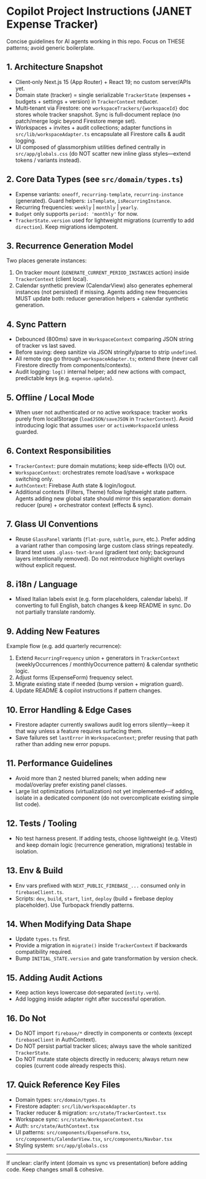 # Copilot Project Instructions (JANET Expense Tracker)

Concise guidelines for AI agents working in this repo. Focus on THESE patterns; avoid generic boilerplate.

## 1. Architecture Snapshot
- Client‑only Next.js 15 (App Router) + React 19; no custom server/APIs yet.
- Domain state (tracker) = single serializable `TrackerState` (expenses + budgets + settings + version) in `TrackerContext` reducer.
- Multi‑tenant via Firestore: one `workspaceTrackers/{workspaceId}` doc stores whole tracker snapshot. Sync is full‑document replace (no patch/merge logic beyond Firestore merge set).
- Workspaces + invites + audit collections; adapter functions in `src/lib/workspaceAdapter.ts` encapsulate all Firestore calls & audit logging.
- UI composed of glassmorphism utilities defined centrally in `src/app/globals.css` (do NOT scatter new inline glass styles—extend tokens / variants instead).

## 2. Core Data Types (see `src/domain/types.ts`)
- Expense variants: `oneoff`, `recurring-template`, `recurring-instance` (generated). Guard helpers: `isTemplate`, `isRecurringInstance`.
- Recurring frequencies: `weekly` | `monthly` | `yearly`.
- `Budget` only supports `period: 'monthly'` for now.
- `TrackerState.version` used for lightweight migrations (currently to add `direction`). Keep migrations idempotent.

## 3. Recurrence Generation Model
Two places generate instances:
1. On tracker mount (`GENERATE_CURRENT_PERIOD_INSTANCES` action) inside `TrackerContext` (client local).
2. Calendar synthetic preview (CalendarView) also generates ephemeral instances (not persisted) if missing.
Agents adding new frequencies MUST update both: reducer generation helpers + calendar synthetic generation.

## 4. Sync Pattern
- Debounced (800ms) save in `WorkspaceContext` comparing JSON string of tracker vs last saved.
- Before saving: deep sanitize via JSON stringify/parse to strip `undefined`.
- All remote ops go through `workspaceAdapter.ts`; extend there (never call Firestore directly from components/contexts).
- Audit logging: `log()` internal helper; add new actions with compact, predictable keys (e.g. `expense.update`).

## 5. Offline / Local Mode
- When user not authenticated or no active workspace: tracker works purely from localStorage (`loadJSON/saveJSON` in `TrackerContext`). Avoid introducing logic that assumes `user` or `activeWorkspaceId` unless guarded.

## 6. Context Responsibilities
- `TrackerContext`: pure domain mutations; keep side‑effects (I/O) out.
- `WorkspaceContext`: orchestrates remote load/save + workspace switching only.
- `AuthContext`: Firebase Auth state & login/logout.
- Additional contexts (Filters, Theme) follow lightweight state pattern.
Agents adding new global state should mirror this separation: domain reducer (pure) + orchestrator context (effects & sync).

## 7. Glass UI Conventions
- Reuse `GlassPanel` variants (`flat-pure`, `subtle`, `pure`, etc.). Prefer adding a variant rather than composing large custom class strings repeatedly.
- Brand text uses `.glass-text-brand` (gradient text only; background layers intentionally removed). Do not reintroduce highlight overlays without explicit request.

## 8. i18n / Language
- Mixed Italian labels exist (e.g. form placeholders, calendar labels). If converting to full English, batch changes & keep README in sync. Do not partially translate randomly.

## 9. Adding New Features
Example flow (e.g. add quarterly recurrence):
1. Extend `RecurringFrequency` union + generators in `TrackerContext` (weeklyOccurrences / monthlyOccurrence pattern) & calendar synthetic logic.
2. Adjust forms (ExpenseForm) frequency select.
3. Migrate existing state if needed (bump version + migration guard).
4. Update README & copilot instructions if pattern changes.

## 10. Error Handling & Edge Cases
- Firestore adapter currently swallows audit log errors silently—keep it that way unless a feature requires surfacing them.
- Save failures set `lastError` in `WorkspaceContext`; prefer reusing that path rather than adding new error popups.

## 11. Performance Guidelines
- Avoid more than 2 nested blurred panels; when adding new modal/overlay prefer existing panel classes.
- Large list optimizations (virtualization) not yet implemented—if adding, isolate in a dedicated component (do not overcomplicate existing simple list code).

## 12. Tests / Tooling
- No test harness present. If adding tests, choose lightweight (e.g. Vitest) and keep domain logic (recurrence generation, migrations) testable in isolation.

## 13. Env & Build
- Env vars prefixed with `NEXT_PUBLIC_FIREBASE_...` consumed only in `firebaseClient.ts`.
- Scripts: `dev`, `build`, `start`, `lint`, `deploy` (build + firebase deploy placeholder). Use Turbopack friendly patterns.

## 14. When Modifying Data Shape
- Update `types.ts` first.
- Provide a migration in `migrate()` inside `TrackerContext` if backwards compatibility required.
- Bump `INITIAL_STATE.version` and gate transformation by version check.

## 15. Adding Audit Actions
- Keep action keys lowercase dot‑separated (`entity.verb`).
- Add logging inside adapter right after successful operation.

## 16. Do Not
- Do NOT import `firebase/*` directly in components or contexts (except `firebaseClient` in AuthContext).
- Do NOT persist partial tracker slices; always save the whole sanitized `TrackerState`.
- Do NOT mutate state objects directly in reducers; always return new copies (current code already respects this).

## 17. Quick Reference Key Files
- Domain types: `src/domain/types.ts`
- Firestore adapter: `src/lib/workspaceAdapter.ts`
- Tracker reducer & migration: `src/state/TrackerContext.tsx`
- Workspace sync: `src/state/WorkspaceContext.tsx`
- Auth: `src/state/AuthContext.tsx`
- UI patterns: `src/components/ExpenseForm.tsx`, `src/components/CalendarView.tsx`, `src/components/Navbar.tsx`
- Styling system: `src/app/globals.css`

---
If unclear: clarify intent (domain vs sync vs presentation) before adding code. Keep changes small & cohesive.
